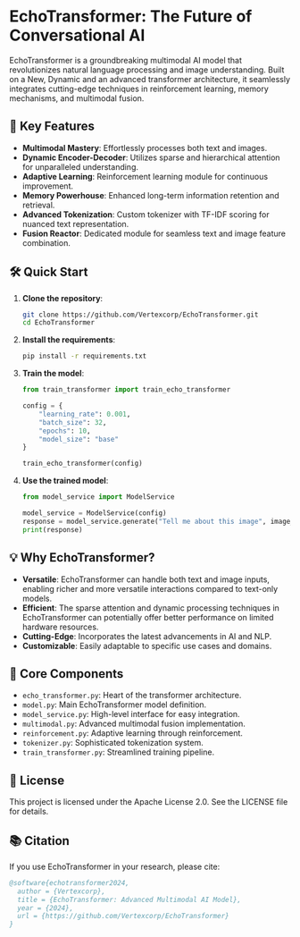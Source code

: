 # EchoTransformer: The Future of Conversational AI

EchoTransformer is a groundbreaking multimodal AI model that revolutionizes natural language processing and image understanding. Built on a New, Dynamic and an advanced transformer architecture, it seamlessly integrates cutting-edge techniques in reinforcement learning, memory mechanisms, and multimodal fusion.

## 🚀 Key Features

- **Multimodal Mastery**: Effortlessly processes both text and images.
- **Dynamic Encoder-Decoder**: Utilizes sparse and hierarchical attention for unparalleled understanding.
- **Adaptive Learning**: Reinforcement learning module for continuous improvement.
- **Memory Powerhouse**: Enhanced long-term information retention and retrieval.
- **Advanced Tokenization**: Custom tokenizer with TF-IDF scoring for nuanced text representation.
- **Fusion Reactor**: Dedicated module for seamless text and image feature combination.

## 🛠️ Quick Start

1. **Clone the repository**:

    ```bash
    git clone https://github.com/Vertexcorp/EchoTransformer.git
    cd EchoTransformer
    ```

2. **Install the requirements**:

    ```bash
    pip install -r requirements.txt
    ```

3. **Train the model**:

    ```python
    from train_transformer import train_echo_transformer

    config = {
        "learning_rate": 0.001,
        "batch_size": 32,
        "epochs": 10,
        "model_size": "base"
    }

    train_echo_transformer(config)
    ```

4. **Use the trained model**:

    ```python
    from model_service import ModelService

    model_service = ModelService(config)
    response = model_service.generate("Tell me about this image", image_input=your_image_tensor)
    print(response)
    ```

## 💡 Why EchoTransformer?

- **Versatile**: EchoTransformer can handle both text and image inputs, enabling richer and more versatile interactions compared to text-only models.
- **Efficient**: The sparse attention and dynamic processing techniques in EchoTransformer can potentially offer better performance on limited hardware resources.
- **Cutting-Edge**: Incorporates the latest advancements in AI and NLP.
- **Customizable**: Easily adaptable to specific use cases and domains.

## 🧠 Core Components

- `echo_transformer.py`: Heart of the transformer architecture.
- `model.py`: Main EchoTransformer model definition.
- `model_service.py`: High-level interface for easy integration.
- `multimodal.py`: Advanced multimodal fusion implementation.
- `reinforcement.py`: Adaptive learning through reinforcement.
- `tokenizer.py`: Sophisticated tokenization system.
- `train_transformer.py`: Streamlined training pipeline.


## 📜 License

This project is licensed under the Apache License 2.0. See the LICENSE file for details.

## 📚 Citation

If you use EchoTransformer in your research, please cite:

```bibtex
@software{echotransformer2024,
  author = {Vertexcorp},
  title = {EchoTransformer: Advanced Multimodal AI Model},
  year = {2024},
  url = {https://github.com/Vertexcorp/EchoTransformer}
}
```




